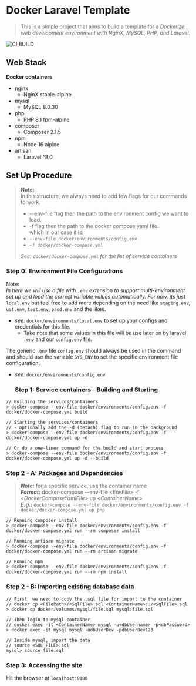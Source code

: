 # Docker Laravel Template
> This is a simple project that aims to build a template for a 
> *Dockerize web development environment with NginX, MySQL, PHP, and Laravel*.

![CI BUILD](https://github.com/nspalo/docker-laravel-template/actions/workflows/build.yml/badge.svg)

## Web Stack
**Docker containers**
- nginx
  - NginX stable-alpine
- mysql
  - MySQL 8.0.30
- php
  - PHP 8.1 fpm-alpine
- composer
  - Composer 2.1.5
- npm
  - Node 16 alpine
- artisan
  - Laravel ^8.0
  
## Set Up Procedure
> **Note:**  
> In this structure, we always need to add few flags for our commands to work. 
> - --env-file flag then the path to the environment config we want to load. 
> - -f flag then the path to the docker compose yaml file.  
> which in our case it is:
> - `--env-file docker/environments/config.env`
> - `-f docker/docker-compose.yml`
>
> _See: `docker/docker-compose.yml` for the list of service containers_
 
### Step 0: Environment File Configurations
Note:  
_In here we will use a file with `.env` extension to support multi-environment set up and load the correct variable values automatically. 
For now, its just_ `local.env` but feel free to add more depending on the need like `staging.env`, `uat.env`, `test.env`, `prod.env` and the likes.    
- _see:_ `docker/environments/local.env` to set up your configs and credentials for this file.  
  - Take note that some values in this file will be use later on by laravel `.env` and our `config.env` file.  

The generic `.env` file `config.env` should always be used in the command and should use the variable `SYS_ENV` to set the specific environment file configuration.
- _see:_ `docker/environments/config.env`

  ### Step 1: Service containers - Building and Starting
```
// Building the services/containers
> docker-compose --env-file docker/environments/config.env -f docker/docker-compose.yml build

// Starting the services/containers
// - optionally add the -d (detach) flag to run in the background
> docker-compose --env-file docker/environments/config.env -f docker/docker-compose.yml up -d

// Or do a one-liner command for the build and start process
> docker-compose --env-file docker/environments/config.env -f docker/docker-compose.yml up -d --build
```

### Step 2 - A: Packages and Dependencies
> **_Note:_** for a specific service, use the container name  
> **_Format:_** docker-compose --env-file <_EnvFile_> -f <_DockerComposeYamlFile_> up <_ContainerName_>     
> **_E.g.:_** `docker-compose --env-file docker/environments/config.env -f docker/docker-compose.yml up php`
> 
```
// Running composer install
> docker-compose --env-file docker/environments/config.env -f docker/docker-compose.yml run --rm composer install

// Running artisan migrate
> docker-compose --env-file docker/environments/config.env -f docker/docker-compose.yml run --rm artisan migrate

// Running npm
> docker-compose --env-file docker/environments/config.env -f docker/docker-compose.yml run --rm npm install
```

### Step 2 - B: Importing existing database data
```
// First  we need to copy the .sql file for import to the container
// docker cp <FilePath>/<SqlFile>.sql <ContainerName>:./<SqlFile>.sql
> docker cp docker/volumes/mysql/file.sql mysql:file.sql

// Then login to mysql container
// docker exec -it <ContainerName> mysql -u<dbUsername> -p<dbPassword>
> docker exec -it mysql mysql -udbUserDev -pdbUserDev123

// Inside mysql, import the data
// source <SQL_FILE>.sql
mysql> source file.sql
```

### Step 3: Accessing the site
Hit the browser at `localhost:9100`